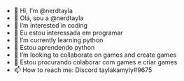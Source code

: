 - 👋 Hi, I’m @nerdtayla
- 👋 Olá, sou a @nerdtayla
- 👀 I’m interested in coding
- 👀 Eu estou interessada em programar
- 🌱 I’m currently learning python
- 🌱 Estou aprendendo python
- 💞️ I’m looking to collaborate on games and create games
- 💞️ Estou procurando colaborar com games e criar games
- 📫 How to reach me: Discord taylakamyly#9675

<!---
nerdtayla/nerdtayla is a ✨ special ✨ repository because its `README.md` (this file) appears on your GitHub profile.
You can click the Preview link to take a look at your changes.
--->
